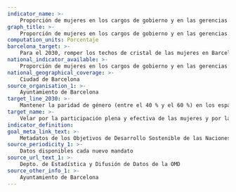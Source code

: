 ```yaml
---
indicator_name: >-
    Proporción de mujeres en los cargos de gobierno y en las gerencias del Ayuntamiento de Barcelona
graph_title: >-
    Proporción de mujeres en los cargos de gobierno y en las gerencias del Ayuntamiento de Barcelona
computation_units: Porcentaje
barcelona_target: >-
    Para el 2030, romper los techos de cristal de las mujeres en Barcelona, alcanzando la paridad en los espacios de representación y de liderazgo político, económico y social
national_indicator_available: >-
    Proporción de mujeres en los cargos de gobierno y en las gerencias del Ayuntamiento de Barcelona
national_geographical_coverage: >-
    Ciudad de Barcelona
source_organisation_1: >-
    Ayuntamiento de Barcelona
target_line_2030: >-
    Mantener la paridad de género (entre el 40 % y el 60 %) en los espacios de  de dirección ejecutiva del Ayuntamiento de Barcelona
target_name: >-
    Velar por la participación plena y efectiva de las mujeres y por la igualdad de oportunidades de liderazgo en todos los niveles de toma de decisiones de la vida política, económica y pública
indicator_definition:
goal_meta_link_text: >-
    Metadatos de los Objetivos de Desarrollo Sostenible de las Naciones Unidas (pdf 894kB)
source_periodicity_1: >-
    Datos disponibles cada nuevo mandato
source_url_text_1: >-
    Depto. de Estadística y Difusión de Datos de la OMD
source_other_info_1: >-
    Ayuntamiento de Barcelona
---
```


